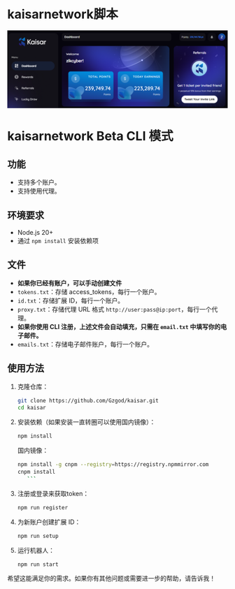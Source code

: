 # kaisarnetwork脚本

![banner](image.png)

# kaisarnetwork Beta CLI 模式

## 功能

- 支持多个账户。
- 支持使用代理。

## 环境要求

- Node.js 20+
- 通过 `npm install` 安装依赖项

## 文件

- **如果你已经有账户，可以手动创建文件**
- `tokens.txt`：存储 access_tokens，每行一个账户。
- `id.txt`：存储扩展 ID，每行一个账户。
- `proxy.txt`：存储代理 URL 格式 `http://user:pass@ip:port`，每行一个代理。
- **如果你使用 CLI 注册，上述文件会自动填充，只需在 `email.txt` 中填写你的电子邮件。**
- `emails.txt`：存储电子邮件账户，每行一个账户。

## 使用方法

1. 克隆仓库：
   ```bash
   git clone https://github.com/Gzgod/kaisar.git
   cd kaisar
   ```
2. 安装依赖（如果安装一直转圈可以使用国内镜像）：
   ```bash
   npm install
   ```
   国内镜像：
      ```bash
      npm install -g cnpm --registry=https://registry.npmmirror.com
      cnpm install
         ```
3. 注册或登录来获取token：
   ```bash
   npm run register
   ```
4. 为新账户创建扩展 ID：
   ```bash
   npm run setup
   ```
5. 运行机器人：
   ```bash
   npm run start
   ```

希望这能满足你的需求。如果你有其他问题或需要进一步的帮助，请告诉我！
